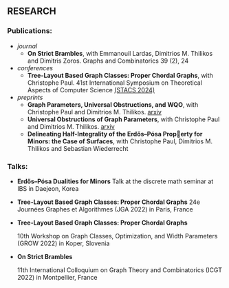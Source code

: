 ## RESEARCH

### Publications:
- _journal_
  - **On Strict Brambles**, with Emmanouil Lardas, Dimitrios 
M. Thilikos and Dimitris Zoros.
Graphs and Combinatorics 39 (2), 24
- _conferences_
  - **Tree-Layout Based Graph Classes: Proper Chordal 
Graphs**, with Christophe Paul.
41st International Symposium on Theoretical Aspects of 
Computer Science [(STACS 2024)](https://stacs2024.limos.fr/)
- _preprints_
  - **Graph Parameters, Universal Obstructions, and WQO**, 
with Christophe Paul and Dimitrios M. Thilikos.
[arxiv](https://arxiv.org/abs/2304.03688) 
  - **Universal Obstructions of Graph Parameters**, with 
Christophe Paul and Dimitrios M. Thilikos.
[arxiv](https://arxiv.org/abs/2304.14121) 
  - **Delineating Half-Integrality of the Erdős–Pósa Property for Minors: the Case of Surfaces**, with Christophe 
Paul, Dimitrios M. Thilikos and Sebastian Wiederrecht 

### Talks:
* **Erdős–Pósa Dualities for Minors**
   Talk at the discrete math seminar at IBS in Daejeon, Korea
  
* **Tree-Layout Based Graph Classes: Proper Chordal 
Graphs**
  24e Journées Graphes et Algorithmes (JGA 2022) in Paris, 
France

* **Tree-Layout Based Graph Classes: Proper Chordal 
Graphs**

  10th Workshop on Graph Classes, Optimization, and 
Width Parameters (GROW 2022) in Koper, Slovenia

* **On Strict Brambles**
  
  11th International Colloquium on Graph Theory and 
Combinatorics (ICGT 2022) in Montpellier, France
